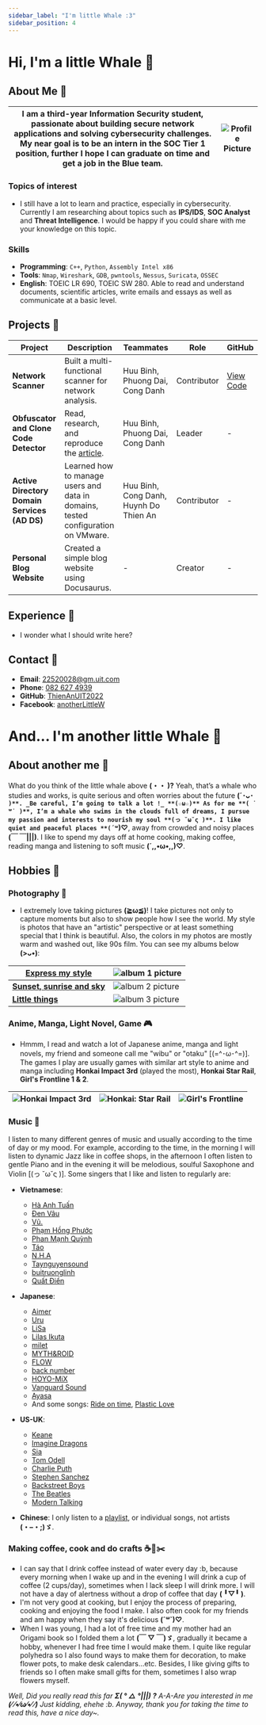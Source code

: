 ```yaml
---
sidebar_label: "I'm little Whale :3"
sidebar_position: 4
---
```


# Hi, I'm a little Whale 🐳

## About Me 📝

| I am a **third-year Information Security student**, passionate about building secure network applications and solving cybersecurity challenges. My near goal is to be an intern in the **SOC Tier 1** position, further I hope I can graduate on time and get a job in the Blue team. | ![Profile Picture](../static/img/avt.jpg) |
| ------------------------------------------------------------------------------------------------------------------------------------------------------------------------------------------------------------------------------------------------------------------------------------- | ----------------------------------------- |

### Topics of interest

- I still have a lot to learn and practice, especially in cybersecurity. Currently I am researching about topics such as **IPS/IDS**, **SOC Analyst** and **Threat Intelligence**. I would be happy if you could share with me your knowledge on this topic.

### Skills

- **Programming**: `C++`, `Python`, `Assembly Intel x86`
- **Tools**: `Nmap`, `Wireshark`, `GDB`, `pwntools`, `Nessus`, `Suricata`, `OSSEC`
- **English**: TOEIC LR 690, TOEIC SW 280. Able to read and understand documents, scientific articles, write emails and essays as well as communicate at a basic level.

## Projects 🚀

| **Project**                                  | **Description**                                                                                            | **Teammates**                          | **Role**    | **GitHub**                                       |
| -------------------------------------------- | ---------------------------------------------------------------------------------------------------------- | -------------------------------------- | ----------- | ------------------------------------------------ |
| **Network Scanner**                          | Built a multi-functional scanner for network analysis.                                                     | Huu Binh, Phuong Dai, Cong Danh        | Contributor | [View Code](https://github.com/fuondai/Adab_net) |
| **Obfuscator and Clone Code Detector**       | Read, research, and reproduce the [article](https://link.springer.com/article/10.1186/s42400-023-00148-x). | Huu Binh, Phuong Dai, Cong Danh        | Leader      | -                                                |
| **Active Directory Domain Services (AD DS)** | Learned how to manage users and data in domains, tested configuration on VMware.                           | Huu Binh, Cong Danh, Huynh Do Thien An | Contributor | -                                                |
| **Personal Blog Website**                    | Created a simple blog website using Docusaurus.                                                            | -                                      | Creator     | -                                                |

## Experience 💼

- I wonder what I should write here?

## Contact 📧

- **Email**: [22520028@gm.uit.com](mailto:22520028@gm.uit.com)
- **Phone**: [082 627 4939](tel:0826274939)
- **GitHub**: [ThienAnUIT2022](https://github.com/ThienAnUIT2022)
- **Facebook**: [anotherLittleW](https://www.facebook.com/anotherLittleW/)

# And... I'm another little Whale 🐋

## About another me 🌟

What do you think of the little whale above **(・・ )?** Yeah, that’s a whale who studies and works, is quite serious and often worries about the future **(´･ᴗ･ `)**.
_Be careful, I’m going to talk a lot !_ **(☆ω☆)**
As for me **( ˙꒳​˙ )**, I’m a whale who swims in the clouds full of dreams, I pursue my passion and interests to nourish my soul **(っ ˘ω˘ς )**. I like quiet and peaceful places **(´꒳`)♡**, away from crowded and noisy places **(￣ ￣|||)**. I like to spend my days off at home cooking, making coffee, reading manga and listening to soft music **(´,,•ω•,,)♡**.

## Hobbies 🎨

### Photography 📸

- I extremely love taking pictures **(≧ω≦)**! I take pictures not only to capture moments but also to show people how I see the world. My style is photos that have an "artistic" perspective or at least something special that I think is beautiful. Also, the colors in my photos are mostly warm and washed out, like 90s film. You can see my albums below **(>ᴗ•)**:

| [**Express my style**](https://photos.app.goo.gl/4GTPRujA9zrrcCUm7)        | ![album 1 picture](../static/img/album1.jpeg) |
| -------------------------------------------------------------------------- | --------------------------------------------- |
| [**Sunset, sunrise and sky**](https://photos.app.goo.gl/agoiGqvec9zY8Ryr7) | ![album 2 picture](../static/img/album2.jpg)  |
| [**Little things**](https://photos.app.goo.gl/Kd4wNjfe21ocNhZA7)           | ![album 3 picture](../static/img/album3.jpg)  |

### Anime, Manga, Light Novel, Game 🎮

- Hmmm, I read and watch a lot of Japanese anime, manga and light novels, my friend and someone call me "wibu" or "otaku" [(=^･ω･^=)]. The games I play are usually games with similar art style to anime and manga including **Honkai Impact 3rd** (played the most), **Honkai Star Rail**, **Girl's Frontline 1 & 2**.

| ![Honkai Impact 3rd](../static/img/hi3.png) | ![Honkai: Star Rail](../static/img/hsr.jpg) | ![Girl's Frontline](../static/img/gfl.jpg) |
| ------------------------------------------- | ------------------------------------------- | ------------------------------------------ |

### Music 🎵

I listen to many different genres of music and usually according to the time of day or my mood. For example, according to the time, in the morning I will listen to dynamic Jazz like in coffee shops, in the afternoon I often listen to gentle Piano and in the evening it will be melodious, soulful Saxophone and Violin [(っ ˘ω˘ς )]. Some singers that I like and listen to regularly are:

- **Vietnamese**:

  - [Hà Anh Tuấn](https://open.spotify.com/artist/3FwYnbtGNt8hJfjNuOfpeG?si=ZMRAxw5mRTyzI0KipYcVQQ)
  - [Đen Vâu](https://open.spotify.com/artist/1LEtM3AleYg1xabW6CRkpi?si=P9neKjJORrSzMzdN9DG1UQ)
  - [Vũ.](https://open.spotify.com/artist/57g2v7gJZepcwsuwssIfZs?si=YW_EbcrVRvyiloqYhd9eAw)
  - [Phạm Hồng Phước](https://open.spotify.com/artist/2DpuPZSraeVoLMKV5QJj7y?si=fPOvGN21R3mCw3AfZhyAAA)
  - [Phan Mạnh Quỳnh](https://open.spotify.com/artist/0aNyWetkjBvIdZvJY00yEa?si=jyhxXkXsQJOBiEqN2Gea8Q)
  - [Táo](https://open.spotify.com/artist/23xCr75lKvnFvKi8ImHE7S?si=VUG0SvfoRPmQxy2Ccz-WZw)
  - [N.H.A](https://open.spotify.com/artist/0y8J897IGMESNbBqCpHXH9?si=2AjTbQleQzitXwUGaZue2Q)
  - [Taynguyensound](https://open.spotify.com/artist/5ayWRfrcpObgDDlzheJ2Gr?si=yzjBh7nmSFe1Zi07p9fwAQ)
  - [buitruonglinh](https://open.spotify.com/artist/7Cp2hGcriAaDUAWpXnSEwm?si=mUzlxJH_QrGNhVLvTBu3bQ)
  - [Quất Điền](https://open.spotify.com/artist/60tTfNCdp802Z5ot9BD8BL?si=-ZyznhCbT7GZ20RMw5ivhg)

- **Japanese**:

  - [Aimer](https://open.spotify.com/artist/0bAsR2unSRpn6BQPEnNlZm?si=aAcXeuSjSdmZ2B2Fjz7CZw)
  - [Uru](https://open.spotify.com/artist/6le80R1opKnTlP4o3KvA2k?si=X1S2RN3rT_GVmhUBDK35nA)
  - [LiSa](https://open.spotify.com/artist/0blbVefuxOGltDBa00dspv?si=i5JDPw5rSfCQLWDY6s8vRw)
  - [Lilas Ikuta](https://open.spotify.com/artist/1qM11R4ylJyQiPJ0DffE9z?si=pvWCsWnrTtG1LrEV6Sqi1g)
  - [milet](https://open.spotify.com/artist/45ft4DyTCEJfQwTBHXpdhM?si=vKIJT2O8TQGLmbfCe6FHIw)
  - [MYTH&ROID](https://open.spotify.com/artist/1NRrtMvT3o1TI6I8XCuweq?si=ChXmpz4lQRKnI7cCwPevNg)
  - [FLOW](https://open.spotify.com/artist/3w2HqkKa6upwuXEULtGvnY?si=nasvWiomShaJqWAuUqWKzQ)
  - [back number](https://open.spotify.com/artist/6rs1KAoQnFalSqSU4LTh8g?si=8vfzKGZhSKWeBdjQbSUo-A)
  - [HOYO-MiX](https://open.spotify.com/artist/2YvlK6lKiKVjXxsjvNbnqg?si=EFCh3k84Q3aQB_n4ZoNNhA)
  - [Vanguard Sound](https://open.spotify.com/artist/5A1EDnSFUMMfYX6XMBFNj6?si=wYUX1pXdQc6Xibj14LRYxg)
  - [Ayasa](https://open.spotify.com/artist/2Vw8ZOGpNopFlzMialk6LN?si=gKPKc0S5Req2fy49Ip-Cig)
  - And some songs: [Ride on time](https://open.spotify.com/track/78032GHRcUBBCFxpRBQcnH?si=c102e6d585f649b4), [Plastic Love](https://open.spotify.com/track/7rU6Iebxzlvqy5t857bKFq?si=939c8226aa724b65)

- **US-UK**:

  - [Keane](https://open.spotify.com/artist/53A0W3U0s8diEn9RhXQhVz?si=7udsanpmSryDAU8bXGwGIw)
  - [Imagine Dragons](https://open.spotify.com/artist/53XhwfbYqKCa1cC15pYq2q?si=Z50qK021TmyU_lgoLb4x9g)
  - [Sia](https://open.spotify.com/artist/5WUlDfRSoLAfcVSX1WnrxN?si=wx7LEvw3Sm-wAoav73PiPg)
  - [Tom Odell](https://open.spotify.com/artist/2txHhyCwHjUEpJjWrEyqyX?si=3hPeJyuKRhO4Unc_2NWy9g)
  - [Charlie Puth](https://open.spotify.com/artist/6VuMaDnrHyPL1p4EHjYLi7?si=7IK6pHhjR664nvzwtSkMVQ)
  - [Stephen Sanchez](https://open.spotify.com/artist/5XKFrudbV4IiuE5WuTPRmT?si=wQ6BAFbQTii783SiIwECpg)
  - [Backstreet Boys](https://open.spotify.com/artist/5rSXSAkZ67PYJSvpUpkOr7?si=qo-3nv4kRfGtrVzPr0NMqw)
  - [The Beatles](https://open.spotify.com/artist/3WrFJ7ztbogyGnTHbHJFl2?si=X5-8F5aCRo-Z-v68XU91gA)
  - [Modern Talking](https://open.spotify.com/artist/79bxUQsBIXO8nVLB9fYKf7?si=3HsfcU0YTxuXIiZkI9eYcQ)

- **Chinese**: I only listen to a [playlist](https://open.spotify.com/playlist/46zSNsov21rnxMZVbFZjzA?si=1d0558c753a347bd), or individual songs, not artists **(・–・;)ゞ**.

### Making coffee, cook and do crafts ☕🍳✂️

- I can say that I drink coffee instead of water every day :b, because every morning when I wake up and in the evening I will drink a cup of coffee (2 cups/day), sometimes when I lack sleep I will drink more. I will not have a day of alertness without a drop of coffee that day **( ╹▽╹ )**.
- I'm not very good at cooking, but I enjoy the process of preparing, cooking and enjoying the food I make. I also often cook for my friends and am happy when they say it's delicious **(´꒳`)♡**.
- When I was young, I had a lot of free time and my mother had an Origami book so I folded them a lot **(￣ ▽ ￣)ゞ**, gradually it became a hobby, whenever I had free time I would make them. I quite like regular polyhedra so I also found ways to make them for decoration, to make flower pots, to make desk calendars...etc. Besides, I like giving gifts to friends so I often make small gifts for them, sometimes I also wrap flowers myself.

_Well, Did you really read this far **Σ( ° △ °|||) ?** A-A-Are you interested in me **(⁄ ⁄•⁄ω⁄•⁄ ⁄)** Just kidding, ehehe :b. Anyway, thank you for taking the time to read this, have a nice day~._
